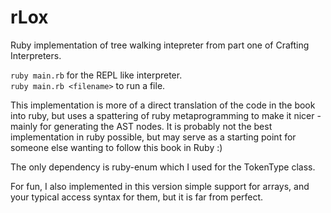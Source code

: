 # rLox
Ruby implementation of tree walking intepreter from part one of Crafting Interpreters.

`ruby main.rb` for the REPL like interpreter.  
`ruby main.rb <filename>` to run a file.  

This implementation is more of a direct translation of the code in the book into ruby, but uses a spattering of ruby metaprogramming to make it nicer - mainly for generating the AST nodes. It is probably not the best implementation in ruby possible, but may serve as a starting point for someone else wanting to follow this book in Ruby :)

The only dependency is ruby-enum which I used for the TokenType class.

For fun, I also implemented in this version simple support for arrays, and your typical access syntax for them, but it is far from perfect.
